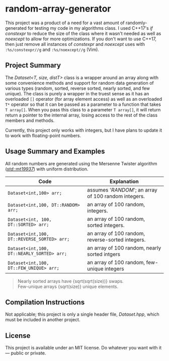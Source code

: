 # random-array-generator
This project was a product of a need for a vast amount of randomly-generated for testing my code in my algorithms class. I used C++17's _if constexpr_ to reduce the size of the 
class where it wasn't needed as well as _noexcept_ to allow for more optimizations. If you don't want to use C++17, then just remove all instances of _constexpr_ and _noexcept_ 
uses with `:%s/constexpr//g` and `:%s/noexcept//g` (Vim).

## Project Summary
The _Dataset\<T, size, distT\>_ class is a wrapper around an array along with some convenience methods and support for random data generation of various types (random, sorted,
reverse sorted, nearly sorted, and few unique). The class is purely a wrapper in the truest sense as it has an overloaded `[]` operator (for array element access) as well
as an overloaded `T*` operator so that it can be passed as a parameter to a function that takes `T array[]`. When you pass this class to a parameter `T array[]`, it will return 
return a pointer to the internal array, losing access to the rest of the class members and methods.

Currently, this project only works with integers, but I have plans to update it to work with floating-point numbers.

## Usage Summary and Examples
All random numbers are generated using the Mersenne Twister algorithm ([_std::mt19937_](https://www.cplusplus.com/reference/random/mt19937/)) with uniform distribution.

| Code | Explanation |
| ---- | ----------- |
| `Dataset<int,100> arr;` | assumes '_RANDOM_'; an array of 100 random integers. |
| `Dataset<int,100, DT::RANDOM> arr;` | an array of 100 random, integers. |
| `Dataset<int, 100, DT::SORTED> arr;` | an array of 100 random, sorted integers. |
| `Dataset<int,100, DT::REVERSE_SORTED> arr;` | an array of 100 random, reverse-sorted integers. |
| `Dataset<int,100, DT::NEARLY_SORTED> arr;` | an array of 100 random, nearly sorted intgers |
| `Dataset<int,100, DT::FEW_UNIQUE> arr;` | an array of 100 random, few-unique integers |
> Nearly sorted arrays have {sqrt(sqrt(size))} swaps. <br />
> Few-unique arrays {sqrt(size)} unique elements. <br />

## Compilation Instructions
Not applicable; this project is only a single header file, _Dataset.hpp_, which must be included in another project.

## License
This project is available under an MIT license. Do whatever you want with it — public or private.
